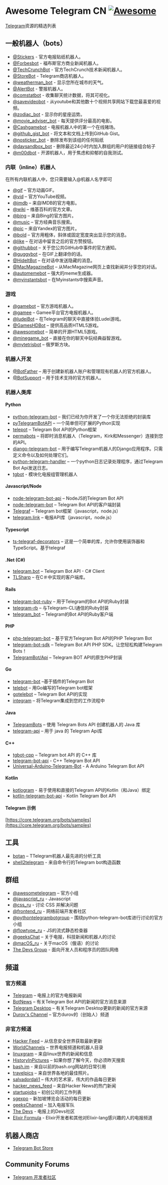 # Awesome Telegram CN [![Awesome](https://cdn.rawgit.com/sindresorhus/awesome/d7305f38d29fed78fa85652e3a63e154dd8e8829/media/badge.svg)](https://github.com/sindresorhus/awesome) 

[Telegram](https://telegram.org)资源的精选列表


## 一般机器人（bots）

* [@Stickers](https://telegram.me/Stickers) - 官方电报贴纸机器人。
* [@Forbesbot](https://telegram.me/Forbesbot) - 福布斯官方商业新闻机器人。
* [@TechCrunchBot](https://telegram.me/TechCrunchBot) - 官方TechCrunch技术新闻机器人。
* [@StoreBot](https://telegram.me/StoreBot) - Telegram商店机器人。
* [@weatherman_bot](https://telegram.me/weatherman_bot) - 显示您所在城市的天气。
* [@AlertBot](https://telegram.me/AlertBot) - 警报机器人。
* [@comstatbot](https://telegram.me/comstatbot) - 收集聊天统计数据，将其可视化。
* [@savevideobot](https://telegram.me/savevideobot) - 从youtube和其他数十个视频共享网站下载您最喜爱的视频。
* [@zodiac_bot](https://telegram.me/zodiac_bot) - 显示你的星座运势。
* [@movie_adviser_bot](https://telegram.me/movie_adviser_bot) - 每天提供评分最高的电影。
* [@Cashgamebot](https://telegram.me/Cashgamebot) - 电报机器人中的第一个在线赌场。
* [@github_gist_bot](http://t.me/github_gist_bot) - 将文本和文档上传到GitHub Gist。
* [@nosticker_bot](https://t.me/nosticker_bot) - 删除发布到该组的任何贴纸
* [@daysandbox_bot](https://t.me/daysandbox_bot) - 删除最近24小时内加入群组的用户的链接组合帖子
* [@m00dbot](https://t.me/m00dbot) - 开源机器人，用于焦虑和抑郁的自我测试。
 

### 内联（inline）机器人

在所有内联机器人中，您只需要输入@机器人名字即可

* [@gif](https://telegram.me/gif) – 官方动画GIF。
* [@vid](https://telegram.me/vid) – 官方YouTube视频。
* [@imdb](https://telegram.me/imdb) – 来自IMDB的官方电影。
* [@wiki](https://telegram.me/wiki) – 维基百科的官方文章。
* [@bing](https://telegram.me/bing) – 来自Bing的官方图片。
* [@music](https://telegram.me/music) – 官方经典音乐搜索。
* [@pic](https://telegram.me/pic) – 来自Yandex的官方图片。
* [@bold](https://telegram.me/Bold) – 官方用粗体，斜体或固定宽度突出显示您的消息。
* [@like](https://telegram.me/like) –  在对话中留言之后的官方赞按钮。
* [@githubbot](https://telegram.me/githubbot) – 关于您公共GitHub中事件的官方通知。
* [@guggybot](https://telegram.me/guggybot) – 在GIF上翻译你的话。
* [@HideItBot](https://telegram.me/HideItBot) – 在对话中发送隐藏的消息。
* [@MacMagazineBot](https://telegram.me/MacMagazineBot) – 从MacMagazine网页上查找新闻并分享您的对话。
* [@automemebot](https://telegram.me/automemebot) – 强大的meme生成器。
* [@myinstantsbot](https://telegram.me/myinstantsbot) – 在Myinstants中搜索声音。


### 游戏

* [@gamebot](https://telegram.me/gamebot) – 官方游戏机器人。
* [@gamee](https://telegram.me/gamee) – Gamee平台官方电报机器人。
* [@ludeiBot](https://telegram.me/ludeiBot) – 在Telegram的聊天中直接体验Ludei游戏。
* [@GamesHDBot](https://telegram.me/GamesHDBot) – 提供高品质HTML5游戏。
* [@awesomebot](https://telegram.me/awesomebot) – 简单的开源HTML5游戏。
* [@minegame_bot](https://telegram.me/minegame_bot) – 直接在你的聊天中玩经典益智游戏。
* [@mytetrisbot](https://telegram.me/mytetrisbot) – 俄罗斯方块。


### 机器人开发

* [@BotFather](https://telegram.me/botfather) – 用于创建新机器人账户和管理现有机器人的官方机器人。
* [@BotSupport](https://telegram.me/botsupport) – 用于技术支持的官方机器人。


### 机器人类库

#### Python

 * [python-telegram-bot](https://github.com/python-telegram-bot/python-telegram-bot) – 我们已经为你开发了一个你无法拒绝的封装库
 * [pyTelegramBotAPI](https://github.com/eternnoir/pyTelegramBotAPI) – 一个简单但可扩展的Python实现
 * [telepot](https://github.com/nickoala/telepot) – Telegram Bot API的Python框架
 * [permabots](https://permabots.readthedocs.io/en/latest/) – 将即时消息机器人（Telegram，Kirk和Messenger）连接到您的API。
 * [django-telegram-bot](https://github.com/jlmadurga/django-telegram-bot) – 用于编写Telegram机器人的Django应用程序。只需定义命令以及如何处理它们。
 * [python-telegram-handler](https://github.com/sashgorokhov/python-telegram-handler) – 一个python日志记录处理程序，通过Telegram Bot Api发送日志。
 * [tgbot](https://github.com/PaulSonOfLars/tgbot) - 模块化电报组管理机器人

#### Javascript/Node

 * [node-telegram-bot-api](https://github.com/yagop/node-telegram-bot-api) – NodeJS的Telegram Bot API
 * [node-telegram-bot](https://github.com/depoio/node-telegram-bot) – Telegram Bot API的客户端封装
 * [Telegraf](https://github.com/telegraf/telegraf) – Telegram bot框架（javascript，node.js）
 * [telegram.link](https://github.com/enricostara/telegram.link) – 电报API库（javascript，node.js）

#### Typescript

 * [ts-telegraf-decorators](https://github.com/panarama360/ts-telegraf-decorators) – 这是一个简单的库，允许你使用装饰器和TypeScript。基于telegraf
 
#### .Net (C#)

 * [telegram.bot](https://github.com/MrRoundRobin/telegram.bot) – Telegram Bot API - C# Client
 * [TLSharp](https://github.com/sochix/TLSharp) – 在C＃中实现的客户端库。
  
#### Rails

 * [telegram-bot-ruby](https://github.com/atipugin/telegram-bot-ruby) – 用于Telegram的Bot API的Ruby封装
 * [telegram-rb](https://github.com/ssut/telegram-rb) – 与Telegram-CLI通信的Ruby封装
 * [telegram_bot](https://github.com/eljojo/telegram_bot) – Telegram的Bot API的Ruby客户端

#### PHP

  * [php-telegram-bot](https://github.com/akalongman/php-telegram-bot) – 基于官方Telegram Bot API的PHP Telegram Bot
  * [telegram-bot-sdk](https://github.com/irazasyed/telegram-bot-sdk) – Telegram Bot API PHP SDK。让您轻松构建Telegram Bots！
  * [TelegramBot/Api](https://github.com/TelegramBot/Api) – Telegram BOT API的原生PHP封装

#### Go

* [telegram-bot](https://github.com/yagop/telegram-bot) –基于插件的Telegram Bot
* [telebot](https://github.com/tucnak/telebot) – 用Go编写的Telegram bot框架
* [gotelebot](https://github.com/eternnoir/gotelebot) – Telegram Bot API的实现
* [integram](https://integram.org/) – 将Telegram集成到您的工作流程中

#### Java

* [TelegramBots](https://github.com/rubenlagus/TelegramBots) – 使用 Telegram Bots API 创建机器人的 Java 库
* [telegram-api](https://github.com/ex3ndr/telegram-api) – 用于 java 的 Telegram Api库

#### C++

* [tgbot-cpp](https://github.com/reo7sp/tgbot-cpp) – Telegram bot API 的 C++ 库
* [telegram-bot-api](https://github.com/StefanoBelli/telegram-bot-api) - C++ Telegram Bot API
* [Universal-Arduino-Telegram-Bot](https://github.com/witnessmenow/Universal-Arduino-Telegram-Bot) - A Arduino Telegram Bot API

#### Kotlin

* [kotlogram](https://github.com/badoualy/kotlogram) - 易于使用和直接的Telegram API的Kotlin（和Java）绑定
* [kotlin-telegram-bot-api](https://github.com/yanex/kotlin-telegram-bot-api) - Kotlin Telegram Bot API

#### Telegram 示例

[https://core.telegram.org/bots/samples](https://core.telegram.org/bots/samples)

## 工具

 * [botan](http://botan.io/) – TTelegram机器人最先进的分析工具
 * [shell2telegram](https://github.com/msoap/shell2telegram) - 来自命令行的Telegram bot构造函数

## 群组

* [@awesometelegram](https://telegram.me/awesometelegram) – 官方小组
* [@javascript_ru](https://t.me/javascript_ru) - Javascript
* [@css_ru](https://t.me/css_ru) - 讨论 CSS 并解决问题
* [@frontend_ru](https://t.me/frontend_ru) - 网络前端开发者社区
* [@pythontelegrambotgroup](https://telegram.me/pythontelegrambotgroup) – 围绕python-telegram-bot库进行讨论的官方小组
* [@flowtype_ru](https://telegram.me/flowtype_ru) - JS的流式静态检查器
* [@geeksChat](https://telegram.me/geeksChat) – 关于电报，科技新闻和机器人的讨论
* [@macOS_ru](https://telegram.me/macOS_ru) - 关于macOS（俄语）的讨论
* [The Devs Group](http://thedevs.network/) - 面向开发人员和程序员的团队网络

## 频道

### 官方频道

* [Telegram](https://telegram.me/telegram) – 电报上的官方电报新闻
* [BotNews](https://telegram.me/botnews) – 有关Telegram Bot API的新闻的官方消息来源
* [Telegram Desktop](https://telegram.me/desktop) – 有关Telegram Desktop更新的新闻的官方来源
* [Durov's Channel](https://telegram.me/durov) – 官方durov的（创始人）频道

### 非官方频道

* [Hacker Feed](https://telegram.me/hacking_group_channel) – 从信息安全世界获取最新更新
* [WorldChannels](https://telegram.me/WorldChannels) – 世界电报频道和机器人目录
* [linuxgram](https://telegram.me/linuxgram) – 来自linux世界的新闻和信息
* [HistoryInPictures](https://telegram.me/HistoryInPictures) – 如果你想了解今天，你必须昨天搜索
* [bash.im](https://t.me/bash_im) - 来自以前的bash.org网站的日常引用
* [travelpics](https://telegram.me/travelpics) – 来自世界各地的最佳照片。
* [salvadordali1](https://telegram.me/salvadordali1) – 伟大的艺术家，伟大的作品每日更新
* [hacker_news_feed](https://telegram.me/hacker_news_feed) – 来自Hacker News的热门新闻
* [startupjobs](https://telegram.me/startupjobs) – 初创公司的工作列表
* [sgexpo](https://telegram.me/sgexpo) – 新加坡博览会活动的每日更新
* [geeksChannel](https://telegram.me/geeksChannel) – 加入电报军队
* [The Devs](https://t.me/thedevs) - 电报上的Devs社区
* [Elixir Formula](https://t.me/elixir_formula) - Elixir开发者和其他对Elixir-lang感兴趣的人的电报频道

## 机器人商店

* [Telegram Bot Store](https://storebot.me)

## Community Forums

* [Telegram 开发者社区](http://dev.storebot.me)
